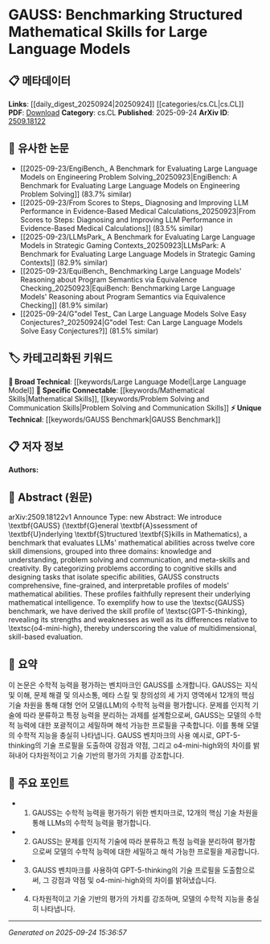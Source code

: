 <!-- KEYWORD_LINKING_METADATA:
{
  "processed_timestamp": "2025-09-24T15:36:57.601981",
  "vocabulary_version": "1.0",
  "selected_keywords": [
    "Large Language Model",
    "GAUSS Benchmark",
    "Mathematical Skills",
    "Problem Solving and Communication Skills"
  ],
  "rejected_keywords": [],
  "similarity_scores": {
    "Large Language Model": 0.85,
    "GAUSS Benchmark": 0.8,
    "Mathematical Skills": 0.78,
    "Problem Solving and Communication Skills": 0.7
  },
  "extraction_method": "AI_prompt_based",
  "budget_applied": true,
  "candidates_json": {
    "candidates": [
      {
        "surface": "Large Language Models",
        "canonical": "Large Language Model",
        "aliases": [
          "LLM",
          "Language Models"
        ],
        "category": "broad_technical",
        "rationale": "Central to the paper's focus, linking to a broad technical category enhances connectivity across related research.",
        "novelty_score": 0.3,
        "connectivity_score": 0.9,
        "specificity_score": 0.6,
        "link_intent_score": 0.85
      },
      {
        "surface": "GAUSS",
        "canonical": "GAUSS Benchmark",
        "aliases": [
          "General Assessment of Underlying Structured Skills"
        ],
        "category": "unique_technical",
        "rationale": "A unique benchmark introduced in the paper, crucial for linking specific research on mathematical skills evaluation.",
        "novelty_score": 0.95,
        "connectivity_score": 0.7,
        "specificity_score": 0.9,
        "link_intent_score": 0.8
      },
      {
        "surface": "mathematical abilities",
        "canonical": "Mathematical Skills",
        "aliases": [
          "math skills",
          "math abilities"
        ],
        "category": "specific_connectable",
        "rationale": "Key focus of the benchmark, facilitating connections to research on skill evaluation and cognitive abilities.",
        "novelty_score": 0.5,
        "connectivity_score": 0.75,
        "specificity_score": 0.8,
        "link_intent_score": 0.78
      },
      {
        "surface": "problem solving and communication",
        "canonical": "Problem Solving and Communication Skills",
        "aliases": [
          "problem-solving",
          "communication skills"
        ],
        "category": "specific_connectable",
        "rationale": "Specific skills assessed by GAUSS, relevant for linking to educational and cognitive skill research.",
        "novelty_score": 0.55,
        "connectivity_score": 0.68,
        "specificity_score": 0.72,
        "link_intent_score": 0.7
      }
    ],
    "ban_list_suggestions": [
      "knowledge and understanding",
      "meta-skills and creativity"
    ]
  },
  "decisions": [
    {
      "candidate_surface": "Large Language Models",
      "resolved_canonical": "Large Language Model",
      "decision": "linked",
      "scores": {
        "novelty": 0.3,
        "connectivity": 0.9,
        "specificity": 0.6,
        "link_intent": 0.85
      }
    },
    {
      "candidate_surface": "GAUSS",
      "resolved_canonical": "GAUSS Benchmark",
      "decision": "linked",
      "scores": {
        "novelty": 0.95,
        "connectivity": 0.7,
        "specificity": 0.9,
        "link_intent": 0.8
      }
    },
    {
      "candidate_surface": "mathematical abilities",
      "resolved_canonical": "Mathematical Skills",
      "decision": "linked",
      "scores": {
        "novelty": 0.5,
        "connectivity": 0.75,
        "specificity": 0.8,
        "link_intent": 0.78
      }
    },
    {
      "candidate_surface": "problem solving and communication",
      "resolved_canonical": "Problem Solving and Communication Skills",
      "decision": "linked",
      "scores": {
        "novelty": 0.55,
        "connectivity": 0.68,
        "specificity": 0.72,
        "link_intent": 0.7
      }
    }
  ]
}
-->

# GAUSS: Benchmarking Structured Mathematical Skills for Large Language Models

## 📋 메타데이터

**Links**: [[daily_digest_20250924|20250924]] [[categories/cs.CL|cs.CL]]
**PDF**: [Download](https://arxiv.org/pdf/2509.18122.pdf)
**Category**: cs.CL
**Published**: 2025-09-24
**ArXiv ID**: [2509.18122](https://arxiv.org/abs/2509.18122)

## 🔗 유사한 논문
- [[2025-09-23/EngiBench_ A Benchmark for Evaluating Large Language Models on Engineering Problem Solving_20250923|EngiBench: A Benchmark for Evaluating Large Language Models on Engineering Problem Solving]] (83.7% similar)
- [[2025-09-23/From Scores to Steps_ Diagnosing and Improving LLM Performance in Evidence-Based Medical Calculations_20250923|From Scores to Steps: Diagnosing and Improving LLM Performance in Evidence-Based Medical Calculations]] (83.5% similar)
- [[2025-09-23/LLMsPark_ A Benchmark for Evaluating Large Language Models in Strategic Gaming Contexts_20250923|LLMsPark: A Benchmark for Evaluating Large Language Models in Strategic Gaming Contexts]] (82.9% similar)
- [[2025-09-23/EquiBench_ Benchmarking Large Language Models' Reasoning about Program Semantics via Equivalence Checking_20250923|EquiBench: Benchmarking Large Language Models' Reasoning about Program Semantics via Equivalence Checking]] (81.9% similar)
- [[2025-09-24/G\"odel Test_ Can Large Language Models Solve Easy Conjectures?_20250924|G\"odel Test: Can Large Language Models Solve Easy Conjectures?]] (81.5% similar)

## 🏷️ 카테고리화된 키워드
**🧠 Broad Technical**: [[keywords/Large Language Model|Large Language Model]]
**🔗 Specific Connectable**: [[keywords/Mathematical Skills|Mathematical Skills]], [[keywords/Problem Solving and Communication Skills|Problem Solving and Communication Skills]]
**⚡ Unique Technical**: [[keywords/GAUSS Benchmark|GAUSS Benchmark]]

## 📋 저자 정보

**Authors:** 

## 📄 Abstract (원문)

arXiv:2509.18122v1 Announce Type: new 
Abstract: We introduce \textbf{GAUSS} (\textbf{G}eneral \textbf{A}ssessment of \textbf{U}nderlying \textbf{S}tructured \textbf{S}kills in Mathematics), a benchmark that evaluates LLMs' mathematical abilities across twelve core skill dimensions, grouped into three domains: knowledge and understanding, problem solving and communication, and meta-skills and creativity. By categorizing problems according to cognitive skills and designing tasks that isolate specific abilities, GAUSS constructs comprehensive, fine-grained, and interpretable profiles of models' mathematical abilities. These profiles faithfully represent their underlying mathematical intelligence. To exemplify how to use the \textsc{GAUSS} benchmark, we have derived the skill profile of \textsc{GPT-5-thinking}, revealing its strengths and weaknesses as well as its differences relative to \textsc{o4-mini-high}, thereby underscoring the value of multidimensional, skill-based evaluation.

## 📝 요약

이 논문은 수학적 능력을 평가하는 벤치마크인 GAUSS를 소개합니다. GAUSS는 지식 및 이해, 문제 해결 및 의사소통, 메타 스킬 및 창의성의 세 가지 영역에서 12개의 핵심 기술 차원을 통해 대형 언어 모델(LLM)의 수학적 능력을 평가합니다. 문제를 인지적 기술에 따라 분류하고 특정 능력을 분리하는 과제를 설계함으로써, GAUSS는 모델의 수학적 능력에 대한 포괄적이고 세밀하며 해석 가능한 프로필을 구축합니다. 이를 통해 모델의 수학적 지능을 충실히 나타냅니다. GAUSS 벤치마크의 사용 예시로, GPT-5-thinking의 기술 프로필을 도출하여 강점과 약점, 그리고 o4-mini-high와의 차이를 밝혀내어 다차원적이고 기술 기반의 평가의 가치를 강조합니다.

## 🎯 주요 포인트

- 1. GAUSS는 수학적 능력을 평가하기 위한 벤치마크로, 12개의 핵심 기술 차원을 통해 LLMs의 수학적 능력을 평가합니다.
- 2. GAUSS는 문제를 인지적 기술에 따라 분류하고 특정 능력을 분리하여 평가함으로써 모델의 수학적 능력에 대한 세밀하고 해석 가능한 프로필을 제공합니다.
- 3. GAUSS 벤치마크를 사용하여 GPT-5-thinking의 기술 프로필을 도출함으로써, 그 강점과 약점 및 o4-mini-high와의 차이를 밝혀냈습니다.
- 4. 다차원적이고 기술 기반의 평가의 가치를 강조하며, 모델의 수학적 지능을 충실히 나타냅니다.


---

*Generated on 2025-09-24 15:36:57*